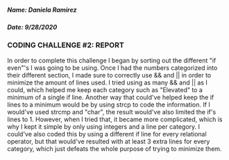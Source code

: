##### Name: Daniela Ramirez
##### Date: 9/28/2020

### CODING CHALLENGE #2: REPORT

In order to complete this challenge I began by sorting out the different "if even"'s I was going to be using. Once I had the numbers categorized into their different section, I made sure to correctly use && and || in order to minimize the amount of lines used. I tried using as many && and || as I could, which helped me keep each category such as "Elevated" to a minimum of a single if line. Another way that could've helped keep the if lines to a minimum would be by using strcp to code the information. If I would've used strcmp and "char", the result would've also limited the if's lines to 1. However, when I tried that, it became more complicated, which is why I kept it simple by only using integers and a line per category. I could've also coded this by using a different if line for every relational operator, but that would've resulted with at least 3 extra lines for every category, which just defeats the whole purpose of trying to minimize them. 
